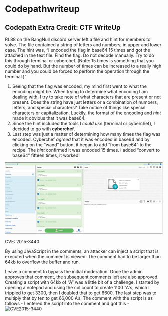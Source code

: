 # Codepathwriteup
## Codepath Extra Credit: CTF WriteUp 
RL88 on the BangNull discord server left a file and hint for members to solve.  The file contained a string of letters and numbers, in upper and lower case.  The hint was, “I encoded the flag in base64 15 times and got the attached in the text file. Find the flag. Do not decode manually. Try to do this through terminal or cyberchef. (Note: 15 times is something that you could do by hand. But the number of times can be increased to a really high number and you could be forced to perform the operation through the terminal.)”

1. Seeing that the flag was encoded, my mind first went to what the encoding might be.  When trying to determine what encoding I am dealing with, I try to take note of what characters that are present or not present.  Does the string have just letters or a combination of numbers, letters, and special characters?  Take notice of things like special characters or capitalization.  Luckily, the format of the encoding and *hint* made it obvious that it was base64.
2. Since the hint included the tools I *could use* (terminal or cyberchef), I decided to go with **cyberchef**.
3. Last step was just a matter of determining how many times the flag was encoded.  Cyberchef *agreed* that it was encoded in base64 and by clicking on the “wand” button, it began to add “from base64” to the recipe. The *hint* confirmed it was encoded 15 times. I added “convert to base64” fifteen times, it worked!

![NCL Challenge](/ncl.JPG)

CVE: 2015-3440

By using JavaScript in the comments, an attacker can inject a script that is executed when the comment is viewed.  The comment had to be larger than 64kb to overflow the buffer and run.

Leave a comment to bypass the initial moderation.  Once the admin approves that comment, the subsequent comments left are also approved.
Creating a script with 64kb of “A” was a little bit of a challenge.  I started by opening a notepad and using the col count to create 1100 “A”s, which I trippled to get 3300, then I doubled that to get 6600.  The last step was to multiply that by ten to get 66,000 A’s.
The comment with the script is as follows -
<a title='x onmouseover=alert(unescape(/hello%20world/.source)) style=position:absolute;left:0;top:0;width:5000px;height:5000px  AAA64kbAA
'></a>
I entered the script into the comment and got this -
![CVE2015-3440](/)
